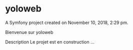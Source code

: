 yoloweb
=======

A Symfony project created on November 10, 2018, 2:29 pm.

Bienvenue sur yoloweb 

Description
    Le projet est en construction ...
